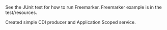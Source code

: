 See the JUnit test for how to run Freemarker.
Freemarker example is in the test/resources.

Created simple CDI producer and Application Scoped service.
